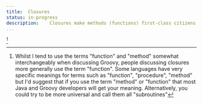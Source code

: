 ```yaml
---
title:	Closures
status:	in-progress
description:	Closures make methods (functions) first-class citizens. 
...
```


[^terms]

[^terms]: Whilst I tend to use the terms "function" and "method" somewhat interchangeably when discussing Groovy, people discussing closures more generally use the term "function". Some languages have very specific meanings for terms such as "function", "procedure", "method" but I'd suggest that if you use the term "method" or "function" that most Java and Groovy developers will get your meaning. Alternatively, you could try to be more universal and call them all "subroutines"
